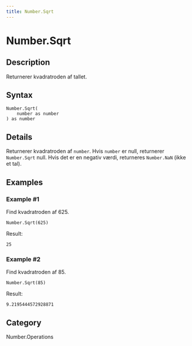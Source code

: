 ```yaml
---
title: Number.Sqrt
---
```


# Number.Sqrt


## Description

Returnerer kvadratroden af tallet.


## Syntax

```powerquery
Number.Sqrt(
    number as number
) as number
```


## Details

Returnerer kvadratroden af <code>number</code>.     Hvis <code>number</code> er null, returnerer <code>Number.Sqrt</code> null. Hvis det er en negativ værdi, returneres <code>Number.NaN</code> (ikke et tal).


## Examples

### Example #1 
Find kvadratroden af 625.
```powerquery
Number.Sqrt(625)
```

Result: 
```powerquery
25
```


### Example #2 
Find kvadratroden af 85.
```powerquery
Number.Sqrt(85)
```

Result: 
```powerquery
9.2195444572928871
```




## Category
Number.Operations
